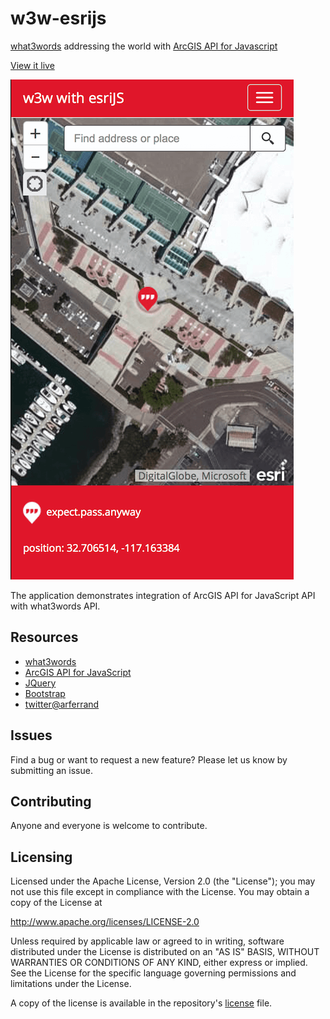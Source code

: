 # w3w-esrijs
[what3words](//what3words.com) addressing the world with [ArcGIS API for Javascript](//js.arcgis.com)

[View it live](http://tsamaya.github.io/w3w-esrijs/)

![App Screenshot](https://raw.githubusercontent.com/tsamaya/w3w-esrijs/master/img/w3w-esrijs.png)

The application demonstrates integration of ArcGIS API for JavaScript API with what3words API.

## Resources
* [what3words](//what3words.com)
* [ArcGIS API for JavaScript](//js.arcgis.com)
* [JQuery](//jquery.com)
* [Bootstrap](//getbootstrap.com)
* [twitter@arferrand](//twitter.com/arferrand)

## Issues
Find a bug or want to request a new feature? Please let us know by submitting an issue.

## Contributing
Anyone and everyone is welcome to contribute.

## Licensing
Licensed under the Apache License, Version 2.0 (the "License"); you may not use this file except in compliance with the License. You may obtain a copy of the License at

http://www.apache.org/licenses/LICENSE-2.0

Unless required by applicable law or agreed to in writing, software distributed under the License is distributed on an "AS IS" BASIS, WITHOUT WARRANTIES OR CONDITIONS OF ANY KIND, either express or implied. See the License for the specific language governing permissions and limitations under the License.

A copy of the license is available in the repository's [license](LICENCE) file.
